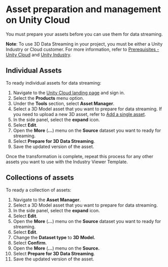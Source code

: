 # Asset preparation and management on Unity Cloud

You must prepare your assets before you can use them for data streaming.

**Note**: To use 3D Data Streaming in your project, you must be either a Unity Industry or Cloud customer. For more information, refer to [Prerequisites - Unity Cloud](prerequisites.md) and [Unity Industry](https://unity.com/products/unity-industry). 

## Individual Assets

To ready individual assets for data streaming:

1) Navigate to the [Unity Cloud landing page](https://cloud.unity.com) and sign in.  
2) Select the **Products** menu option.   
3) Under the **Tools** section, select **Asset Manager**.  
4) Select a 3D Model asset that you want to prepare for data streaming. If you need to upload a new 3D asset, refer to [Add a single asset](https://docs.unity.com/cloud/en-us/asset-manager/single-asset).  
5) In the side panel, select the **expand** icon.  
6) Select **Edit**.  
7) Open the **More** (**…**) menu on the **Source** dataset you want to ready for streaming.  
8) Select **Prepare for 3D Data Streaming**.   
9) Save the updated version of the asset.

Once the transformation is complete, repeat this process for any other assets you want to use with the Industry Viewer Template.

## Collections of assets

To ready a collection of assets:

1. Navigate to the **Asset Manager**.  
2. Select a 3D Model asset that you want to prepare for data streaming.  
3. In the side panel, select the **expand** icon.  
4. Select **Edit**.  
5. Open the **More** (**…**) menu on the **Source** dataset you want to ready for streaming.  
6. Select **Edit**.  
7. Change the **Dataset type** to **3D Model.**  
8. Select **Confirm**.  
9. Open the **More** (**…**) menu on the **Source.**  
10. Select **Prepare for 3D Data Streaming**.   
11. Save the updated version of the asset.